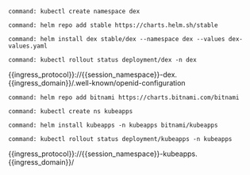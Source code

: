 ```terminal:execute
command: kubectl create namespace dex
```

```terminal:execute
command: helm repo add stable https://charts.helm.sh/stable
```

```terminal:execute
command: helm install dex stable/dex --namespace dex --values dex-values.yaml
```

```terminal:execute
command: kubectl rollout status deployment/dex -n dex
```

{{ingress_protocol}}://{{session_namespace}}-dex.{{ingress_domain}}/.well-known/openid-configuration

```terminal:execute
command: helm repo add bitnami https://charts.bitnami.com/bitnami
```

```terminal:execute
command: kubectl create ns kubeapps
```

```terminal:execute
command: helm install kubeapps -n kubeapps bitnami/kubeapps
```

```terminal:execute
command: kubectl rollout status deployment/kubeapps -n kubeapps
```

{{ingress_protocol}}://{{session_namespace}}-kubeapps.{{ingress_domain}}/
